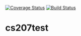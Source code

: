[![Coverage Status](https://coveralls.io/repos/github/rorymaizels/cs207test/badge.svg?branch=master)](https://coveralls.io/github/rorymaizels/cs207test?branch=master)
[![Build Status](https://travis-ci.org/rorymaizels/cs207test.svg?branch=master)](https://travis-ci.org/rorymaizels/cs207test.svg?branch=master)

# cs207test
